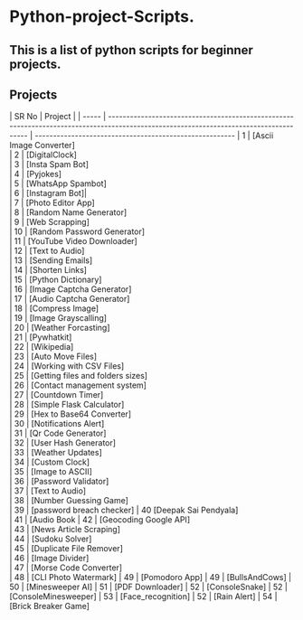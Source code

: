 ﻿# Python-project-Scripts.

## This is a list of python scripts for beginner projects.

## Projects

| SR No | Project                                                                                                                                                                                  |
| ----- | -------------------------------------------------------------------------------------------------------------------------------------- | ------------------------------------------------------- 
| 1     | [Ascii Image Converter]                
| 2     | [DigitalClock]            
| 3     | [Insta Spam Bot]                 
| 4     | [Pyjokes]                  
| 5     | [WhatsApp Spambot]                
| 6     | [Instagram Bot]|                 
| 7     | [Photo Editor App]                  
| 8     | [Random Name Generator]             
| 9     | [Web Scrapping]                  
| 10    | [Random Password Generator]        
| 11    | [YouTube Video Downloader]         
| 12    | [Text to Audio]        
| 13    | [Sending Emails]        
| 14    | [Shorten Links]        
| 15    | [Python Dictionary]               
| 16    | [Image Captcha Generator]                  
| 17    | [Audio Captcha Generator]                 
| 18    | [Compress Image]                          
| 19    | [Image Grayscalling]                      
| 20    | [Weather Forcasting]                                             
| 21    | [Pywhatkit]                         
| 22    | [Wikipedia]      
| 23    | [Auto Move Files]                                           
| 24    | [Working with CSV Files]                                            
| 25    | [Getting files and folders sizes]                                       
| 26    | [Contact management system]                                                
| 27    | [Countdown Timer]                                         
| 28    | [Simple Flask Calculator]                                           
| 29    | [Hex to Base64 Converter]                                                
| 30    | [Notifications Alert]                                                                           
| 31    | [Qr Code Generator]                                     
| 32    | [User Hash Generator]                                         
| 33    | [Weather Updates]        
| 34    | [Custom Clock]       
| 35    | [Image to ASCII]                  
| 36    | [Password Validator]   
| 37    | [Text to Audio]        
| 38    | [Number Guessing Game]      
| 39  | [password breach checker]
| 40     [Deepak Sai Pendyala]                                            
| 41    | [Audio Book
| 42    | [Geocoding Google API]                                      
| 43    | [News Article Scraping]                                                 
| 44    | [Sudoku Solver]                                                           
| 45    | [Duplicate File Remover]                                                        
| 46    |  [Image Divider]                                                                
| 47    |  [Morse Code Converter]                                                                 
| 48    | [CLI Photo Watermark]
| 49    | [Pomodoro App]
| 49    | [BullsAndCows]
| 50    | [Minesweeper AI]
| 51    | [PDF Downloader]
| 52    | [ConsoleSnake]
| 52    | [ConsoleMinesweeper]
| 53    | [Face_recognition]
| 52    | [Rain Alert]
| 54    | [Brick Breaker Game]
